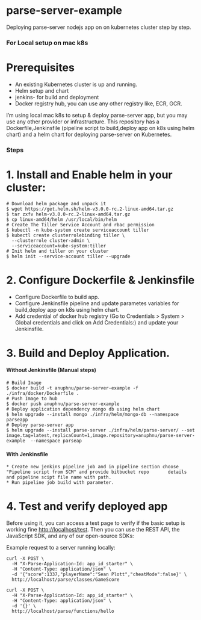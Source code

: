 # parse-server-example

Deploying parse-server nodejs app on on kubernetes cluster step by step.

### For Local setup on mac k8s

# Prerequisites

* An existing Kubernetes cluster is up and running.
* Helm setup and chart
* jenkins- for build and deployment
* Docker registry hub, you can use any other registry like, ECR, GCR.


I’m using local mac k8s to setup & deploy parse-server app, but you may use any other provider or infrastructure.
This repository has a Dockerfile,Jenkinsfile (pipeline script to build,deploy app on k8s using helm chart) and a helm chart for deploying parse-server on Kubernetes.

### Steps

# 1. Install and Enable helm in your cluster:

```
# Download helm package and unpack it
$ wget https://get.helm.sh/helm-v3.0.0-rc.2-linux-amd64.tar.gz
$ tar zxfv helm-v3.0.0-rc.2-linux-amd64.tar.gz
$ cp linux-amd64/helm /usr/local/bin/helm
# Create The Tiller Service Account and rbac permission
$ kubectl -n kube-system create serviceaccount tiller
$ kubectl create clusterrolebinding tiller \
  --clusterrole cluster-admin \
  --serviceaccount=kube-system:tiller
# Init helm and tiller on your cluster
$ helm init --service-account tiller --upgrade
```

# 2. Configure Dockerfile & Jenkinsfile

* Configure Dockerfile to build app.
* Configure Jenkinsfile pipeline and update parametes variables for build,deploy app on k8s using helm chart.
* Add credential of docker hub registry (Go to Credentials > System > Global credentials and click on Add Credentials:) and     update your Jenkinsfile.

# 3. Build and Deploy Application.
#### Without Jenkinsfile (Manual steps)
```
# Build Image
$ docker build -t anuphnu/parse-server-example -f ./infra/docker/Dockerfile .
# Push Image to hub
$ docker push anuphnu/parse-server-example
# Deploy application dependency mongo db using helm chart
$ helm upgrade --install mongo ./infra/helm/mongo-db --namespace parseapp
# Deploy parse-server app
$ helm upgrade --install parse-server ./infra/helm/parse-server/ --set image.tag=latest,replicaCount=1,image.repository=anuphnu/parse-server-example  --namespace parseap
```
#### With Jenkinsfile

```
* Create new jenkins pipeline job and in pipeline section choose "Pipeline script from SCM" and provide bitbucket repo       details and pipeline scipt file name with path.
* Run pipeline job build with parameter.
```

# 4. Test and verify deployed app

Before using it, you can access a test page to verify if the basic setup is working fine [http://localhost/test](http://localhost:1337/test).
Then you can use the REST API, the JavaScript SDK, and any of our open-source SDKs:

Example request to a server running locally:

```curl
curl -X POST \
  -H "X-Parse-Application-Id: app_id_starter" \
  -H "Content-Type: application/json" \
  -d '{"score":1337,"playerName":"Sean Plott","cheatMode":false}' \
  http://localhost/parse/classes/GameScore
  
curl -X POST \
  -H "X-Parse-Application-Id: app_id_starter" \
  -H "Content-Type: application/json" \
  -d '{}' \
  http://localhost/parse/functions/hello
```
